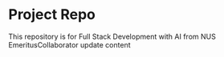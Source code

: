 # Project Repo

This repository is for Full Stack Development with AI from NUS EmeritusCollaborator update content
